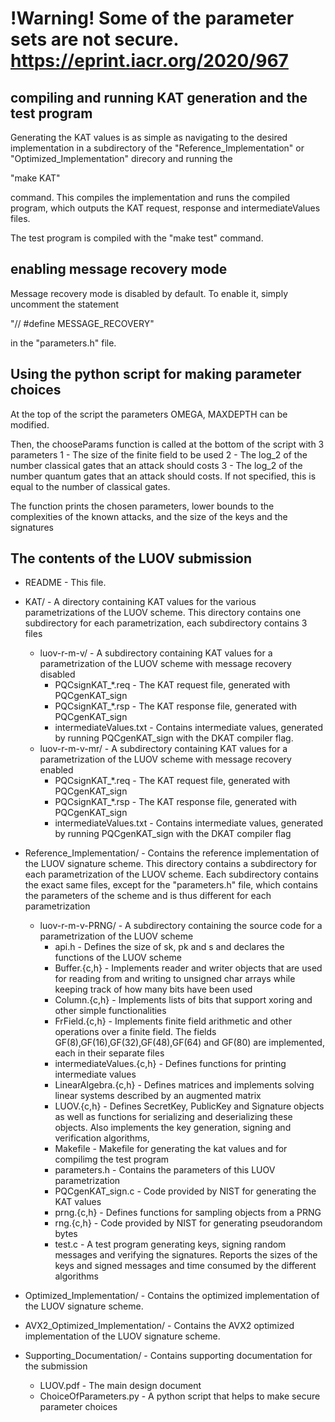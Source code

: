 # !Warning! Some of the parameter sets are not secure. https://eprint.iacr.org/2020/967

## compiling and running KAT generation and the test program

Generating the KAT values is as simple as navigating to the desired implementation in a subdirectory of 
the "Reference_Implementation" or "Optimized_Implementation" direcory and running the

"make KAT" 

command. This compiles the implementation and runs the compiled program, which outputs the KAT request,
response and intermediateValues files.

The test program is compiled with the "make test" command.

## enabling message recovery mode 

Message recovery mode is disabled by default. To enable it, simply uncomment the statement 

"// #define MESSAGE_RECOVERY"

in the "parameters.h" file.

## Using the python script for making parameter choices 

At the top of the script the parameters OMEGA, MAXDEPTH can be modified. 

Then, the chooseParams function is called at the bottom of the script with 3 parameters
1 - The size of the finite field to be used
2 - The log_2 of the number classical gates that an attack should costs
3 - The log_2 of the number quantum gates that an attack should costs. 
    If not specified, this is equal to the number of classical gates.

The function prints the chosen parameters, lower bounds to the complexities of the known attacks,
and the size of the keys and the signatures

## The contents of the LUOV submission

* README 	- This file.


* KAT/			- A directory containing KAT values for the various parametrizations of the LUOV scheme. This directory contains one subdirectory for each parametrization, each subdirectory contains 3 files
    * luov-r-m-v/	- A subdirectory containing KAT values for a parametrization of the LUOV scheme with message recovery disabled
    	* PQCsignKAT_*.req       	- The KAT request file, generated with PQCgenKAT_sign
        * PQCsignKAT_*.rsp      	- The KAT response file, generated with PQCgenKAT_sign
        * intermediateValues.txt 	- Contains intermediate values, generated by running PQCgenKAT_sign with the DKAT compiler flag.
    * luov-r-m-v-mr/	- A subdirectory containing KAT values for a parametrization of the LUOV scheme with message recovery enabled
        * PQCsignKAT_*.req       	- The KAT request file, generated with PQCgenKAT_sign
        * PQCsignKAT_*.rsp      	- The KAT response file, generated with PQCgenKAT_sign
        * intermediateValues.txt 	- Contains intermediate values, generated by running PQCgenKAT_sign with the DKAT compiler flag
* Reference_Implementation/ 	- Contains the reference implementation of the LUOV signature scheme. This directory contains a subdirectory for each parametrization of the LUOV scheme. Each subdirectory contains the exact same files, except for the "parameters.h" file, which contains the parameters of the scheme and is thus different for each parametrization
    * luov-r-m-v-PRNG/		- A subdirectory containing the source code for a parametrization of the LUOV scheme
        * api.h 			- Defines the size of sk, pk and s and declares the functions of the LUOV scheme
        * Buffer.{c,h}		        - Implements reader and writer objects that are used for reading from and writing to unsigned char arrays while keeping track of how many bits have been used
        * Column.{c,h}			- Implements lists of bits that support xoring and other simple functionalities
        * FrField.{c,h} 		- Implements finite field arithmetic and other operations over a finite field. The fields GF(8),GF(16),GF(32),GF(48),GF(64) and GF(80) are implemented, each in their separate files
        * intermediateValues.{c,h}	- Defines functions for printing intermediate values
        * LinearAlgebra.{c,h}		- Defines matrices and implements solving linear systems described by an augmented matrix
        * LUOV.{c,h} 			- Defines SecretKey, PublicKey and Signature objects as well as functions for serializing and deserializing these objects. Also implements the key generation, signing and verification algorithms, 
        * Makefile 			- Makefile for generating the kat values and for compilimg the test program
        * parameters.h	       	        - Contains the parameters of this LUOV parametrization
        * PQCgenKAT_sign.c		- Code provided by NIST for generating the KAT values
        * prng.{c,h}			- Defines functions for sampling objects from a PRNG
        * rng.{c,h}			- Code provided by NIST for generating pseudorandom bytes
        * test.c			- A test program generating keys, signing random messages and verifying the signatures. Reports the sizes of the keys and signed messages and time consumed by the different algorithms 

* Optimized_Implementation/ 	- Contains the optimized implementation of the LUOV signature scheme.

* AVX2_Optimized_Implementation/ 	- Contains the AVX2 optimized implementation of the LUOV signature scheme.

* Supporting_Documentation/	- Contains supporting documentation for the submission
    * LUOV.pdf			- The main design document
    * ChoiceOfParameters.py 	- A python script that helps to make secure parameter choices

